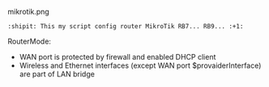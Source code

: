 mikrotik.png

    :shipit: This my script config router MikroTik RB7... RB9... :+1:

RouterMode:

- WAN port is protected by firewall and enabled DHCP client
- Wireless and Ethernet interfaces (except WAN port $provaiderInterface)
  are part of LAN bridge
